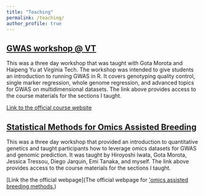 ```yaml
---
title: "Teaching"
permalink: /teaching/
author_profile: true
---
```


## [GWAS workshop @ VT](http://malachycampbell.github.io/teaching/2019-VT-GWAS-workshop.md)

This was a three day workshop that was taught with Gota Morota and Haipeng Yu at Virginia Tech. The workshop was intended to give students an introduction to running GWAS in R. It covers genotyping quality control, single marker regression, whole genome regression, and advanced topics for GWAS on multidimensional datasets. The link above provides access to the course materials for the sections I taught. 

[Link to the official course website](https://htmlpreview.github.io/?https://github.com/malachycampbell/VTGWAS2019/blob/gh-pages/VTGWAS2019.html)

## [Statistical Methods for Omics Assisted Breeding](http://malachycampbell.github.io/teaching/2018-Omics-Assisted-Breeding.md)</b>

This was a three day workshop that provided an introduction to quantitative genetics and taught participants how to leverage omics datasets for GWAS and genomic prediction. It was taught by Hiroyoshi Iwata, Gota Morota, Jessica Tressou, Diego Jarquin, Emi Tanaka, and myself. The link above provides access to the course materials for the sections I taught.

[Link the the official webpage](The official webpage for ['omics assisted breeding methods.](https://sites.google.com/ut-biomet.org/statistical-methods-ws/))
